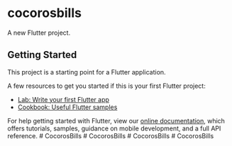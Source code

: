 # cocorosbills

A new Flutter project.

## Getting Started

This project is a starting point for a Flutter application.

A few resources to get you started if this is your first Flutter project:

- [Lab: Write your first Flutter app](https://flutter.dev/docs/get-started/codelab)
- [Cookbook: Useful Flutter samples](https://flutter.dev/docs/cookbook)

For help getting started with Flutter, view our
[online documentation](https://flutter.dev/docs), which offers tutorials,
samples, guidance on mobile development, and a full API reference.
#   C o c o r o s B i l l s  
 #   C o c o r o s B i l l s  
 #   C o c o r o s B i l l s  
 #   C o c o r o s B i l l s  
 
